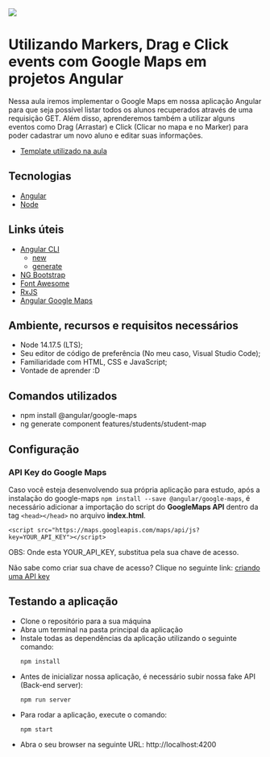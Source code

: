 <img src="https://storage.googleapis.com/golden-wind/experts-club/capa-github.svg" />

# Utilizando Markers, Drag e Click events com Google Maps em projetos Angular

Nessa aula iremos implementar o Google Maps em nossa aplicação Angular para que seja possível listar todos os alunos recuperados através de uma requisição GET.
Além disso, aprenderemos também a utilizar alguns eventos como Drag (Arrastar) e Click (Clicar no mapa e no Marker) para poder cadastrar um novo aluno e editar suas informações.

- [Template utilizado na aula](https://github.com/rocketseat-experts-club/angular-google-maps-2021-10-16/tree/template)

## Tecnologias

- [Angular](https://angular.io/)
- [Node](https://nodejs.org/en/)

## Links úteis

- [Angular CLI](https://angular.io/cli)
    - [new](https://angular.io/cli/new)
    - [generate](https://angular.io/cli/generate)
- [NG Bootstrap](https://ng-bootstrap.github.io/#/home)
- [Font Awesome](https://fontawesome.com)
- [RxJS](https://rxjs.dev/guide/operators#creation-operators)
- [Angular Google Maps](https://github.com/angular/components/tree/master/src/google-maps#readme)

## Ambiente, recursos e requisitos necessários

- Node 14.17.5 (LTS);
- Seu editor de código de preferência (No meu caso, Visual Studio Code);
- Familiaridade com HTML, CSS e JavaScript;
- Vontade de aprender :D

## Comandos utilizados
- npm install @angular/google-maps
- ng generate component features/students/student-map

## Configuração

### API Key do Google Maps
Caso você esteja desenvolvendo sua própria aplicação para estudo, após a instalação do google-maps ```npm install --save @angular/google-maps```, é necessário adicionar a importação do script do **GoogleMaps API** dentro da tag ```<head></head>``` no arquivo **index.html**.

```
<script src="https://maps.googleapis.com/maps/api/js?key=YOUR_API_KEY"></script>
```

OBS: Onde esta YOUR_API_KEY, substitua pela sua chave de acesso.

Não sabe como criar sua chave de acesso? Clique no seguinte link: [criando uma API key](https://developers.google.com/maps/documentation/javascript/adding-a-google-map#step_3_get_an_api_key)

## Testando a aplicação
- Clone o repositório para a sua máquina
- Abra um terminal na pasta principal da aplicação
- Instale todas as dependências da aplicação utilizando o seguinte comando:
    ```
    npm install
    ```
- Antes de inicializar nossa aplicação, é necessário subir nossa fake API (Back-end server):
    ```
    npm run server
    ```
- Para rodar a aplicação, execute o comando:
    ```
    npm start
    ```
- Abra o seu browser na seguinte URL: http://localhost:4200
